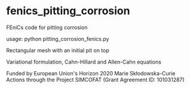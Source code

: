 # fenics_pitting_corrosion
FEniCs code for pitting corrosion

usage: python pitting_corrosion_fenics.py

Rectangular mesh with an initial pit on top

Variational formulation, Cahn-Hillard and Allen-Cahn equations


Funded by European Union's Horizon 2020 Marie Skłodowska-Curie Actions through the Project SIMCOFAT (Grant Agreement ID: 101031287)
